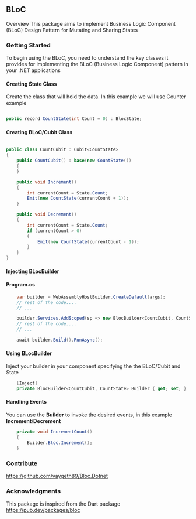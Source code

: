 ## BLoC

Overview
This package aims to implement Business Logic Component (BLoC) Design Pattern for Mutating and Sharing States

### Getting Started

To begin using the BLoC, you need to understand the key classes it provides for implementing the BLoC (Business Logic
Component) pattern in your .NET applications

#### Creating State Class
Create the class that will hold the data. In this example we will use Counter example
```csharp

public record CountState(int Count = 0) : BlocState;

```

#### Creating BLoC/Cubit Class

```csharp

public class CountCubit : Cubit<CountState>
{
    public CountCubit() : base(new CountState())
    {
    }

    public void Increment()
    {
        int currentCount = State.Count;
        Emit(new CountState(currentCount + 1));
    }

    public void Decrement()
    {
        int currentCount = State.Count;
        if (currentCount > 0)
        {
            Emit(new CountState(currentCount - 1));
        }
    }
}

```

#### Injecting BLocBuilder

#### Program.cs
```csharp
    var builder = WebAssemblyHostBuilder.CreateDefault(args);
    // rest of the code....
    // ...

    builder.Services.AddScoped(sp => new BlocBuilder<CountCubit, CountState>(new CountCubit()));
    // rest of the code....
    // ...

    await builder.Build().RunAsync();
```

#### Using BLocBuilder
Inject your builder in your component specifying the the BLoC/Cubit and State

```csharp
    [Inject]
    private BlocBuilder<CountCubit, CountState> Builder { get; set; }
```

#### Handling Events
You can use the **Builder** to invoke the desired events, in this example **Increment**/**Decrement**

```csharp
    private void IncrementCount()
    {
        Builder.Bloc.Increment();
    }
```



### Contribute
https://github.com/vaygeth89/Bloc.Dotnet

### Acknowledgments
This package is inspired from the Dart package https://pub.dev/packages/bloc
